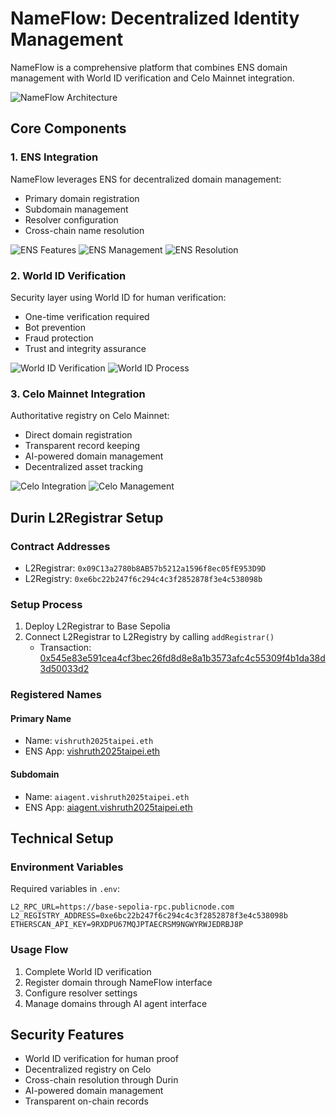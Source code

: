 # NameFlow: Decentralized Identity Management

NameFlow is a comprehensive platform that combines ENS domain management with World ID verification and Celo Mainnet integration.

![NameFlow Architecture](https://github.com/user-attachments/assets/424f26be-c62c-40ec-878b-4f58131f633a)

## Core Components

### 1. ENS Integration
NameFlow leverages ENS for decentralized domain management:
- Primary domain registration
- Subdomain management
- Resolver configuration
- Cross-chain name resolution

![ENS Features](https://github.com/user-attachments/assets/45489413-2bff-4316-8602-b4a0ee629a92)
![ENS Management](https://github.com/user-attachments/assets/5b3eb4e1-5ac4-4a4c-bb71-63ccf8d99d94)
![ENS Resolution](https://github.com/user-attachments/assets/cce6e35e-7227-475d-bd07-d0c837df92ef)

### 2. World ID Verification
Security layer using World ID for human verification:
- One-time verification required
- Bot prevention
- Fraud protection
- Trust and integrity assurance

![World ID Verification](https://github.com/user-attachments/assets/d261e075-006c-4c26-8ec3-bfa12c52ddfc)
![World ID Process](https://github.com/user-attachments/assets/a49b24e1-f511-4b22-8ace-e14263a2ceb9)

### 3. Celo Mainnet Integration
Authoritative registry on Celo Mainnet:
- Direct domain registration
- Transparent record keeping
- AI-powered domain management
- Decentralized asset tracking

![Celo Integration](https://github.com/user-attachments/assets/7bc85342-5fb4-49f5-ac88-51acd3fc89b4)
![Celo Management](https://github.com/user-attachments/assets/46bb84e1-3df4-47b0-99c5-c9c4aa3daa0a)

## Durin L2Registrar Setup

### Contract Addresses
- L2Registrar: `0x09C13a2780b8AB57b5212a1596f8ec05fE953D9D`
- L2Registry: `0xe6bc22b247f6c294c4c3f2852878f3e4c538098b`

### Setup Process
1. Deploy L2Registrar to Base Sepolia
2. Connect L2Registrar to L2Registry by calling `addRegistrar()`
   - Transaction: [0x545e83e591cea4cf3bec26fd8d8e8a1b3573afc4c55309f4b1da38d3d50033d2](https://sepolia.basescan.org/tx/0x545e83e591cea4cf3bec26fd8d8e8a1b3573afc4c55309f4b1da38d3d50033d2)

### Registered Names
#### Primary Name
- Name: `vishruth2025taipei.eth`
- ENS App: [vishruth2025taipei.eth](https://sepolia.app.ens.domains/vishruth2025taipei.eth)

#### Subdomain
- Name: `aiagent.vishruth2025taipei.eth`
- ENS App: [aiagent.vishruth2025taipei.eth](https://sepolia.app.ens.domains/aiagent.vishruth2025taipei.eth)

## Technical Setup

### Environment Variables
Required variables in `.env`:
```
L2_RPC_URL=https://base-sepolia-rpc.publicnode.com
L2_REGISTRY_ADDRESS=0xe6bc22b247f6c294c4c3f2852878f3e4c538098b
ETHERSCAN_API_KEY=9RXDPU67MQJPTAECRSM9NGWYRWJEDRBJ8P
```

### Usage Flow
1. Complete World ID verification
2. Register domain through NameFlow interface
3. Configure resolver settings
4. Manage domains through AI agent interface

## Security Features
- World ID verification for human proof
- Decentralized registry on Celo
- Cross-chain resolution through Durin
- AI-powered domain management
- Transparent on-chain records
